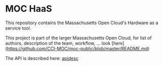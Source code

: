 # MOC HaaS

This repository contains the Massachusetts Open Cloud's Hardware as
a service tool.

This project is part of the larger Massachusetts Open Cloud, for list
of authors, description of the team, workflow, ... look [here] (https://github.com/CCI-MOC/moc-public/blob/master/README.md)

The API is described here: [apidesc](docs/apidesc.md)

